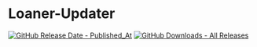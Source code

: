# Loaner-Updater
[![GitHub Release Date - Published_At](https://img.shields.io/github/release-date/nicholas-stull/Loaner-Updater)](https://github.com/Nicholas-Stull/Loaner-Updater/releases/)
[![GitHub Downloads - All Releases](https://img.shields.io/github/downloads/nicholas-stull/Loaner-Updater/total)](https://github.com/Nicholas-Stull/Loaner-Updater/releases/)

